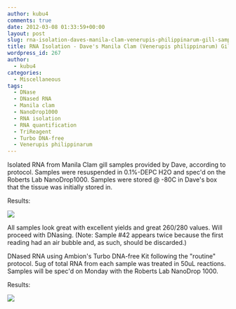 ```yaml
---
author: kubu4
comments: true
date: 2012-03-08 01:33:59+00:00
layout: post
slug: rna-isolation-daves-manila-clam-venerupis-philippinarum-gill-samples-25-48
title: RNA Isolation - Dave's Manila Clam (Venerupis philippinarum) Gill Samples (#25-48)
wordpress_id: 267
author:
  - kubu4
categories:
  - Miscellaneous
tags:
  - DNase
  - DNased RNA
  - Manila clam
  - NanoDrop1000
  - RNA isolation
  - RNA quantification
  - TriReagent
  - Turbo DNA-free
  - Venerupis philippinarum
---
```


Isolated RNA from Manila Clam gill samples provided by Dave, according to protocol. Samples were resuspended in 0.1%-DEPC H2O and spec'd on the Roberts Lab NanoDrop1000. Samples were stored @ -80C in Dave's box that the tissue was initially stored in.

Results:

![](https://eagle.fish.washington.edu/Arabidopsis//RNA%20Spec%20Readings/20120307%20-%20RNA%20Vp%20gill%20ODs-01.JPG)

All samples look great with excellent yields and great 260/280 values. Will proceed with DNasing. (Note: Sample #42 appears twice because the first reading had an air bubble and, as such, should be discarded.)



DNased RNA using Ambion's Turbo DNA-free Kit following the "routine" protocol. 5ug of total RNA from each sample was treated in 50uL reactions. Samples will be spec'd on Monday with the Roberts Lab NanoDrop 1000.

Results:

![](https://eagle.fish.washington.edu/Arabidopsis//RNA%20Spec%20Readings/20120307%20-%20DNased%20RNA%20Vp%20gill%20ODs-01.JPG)

